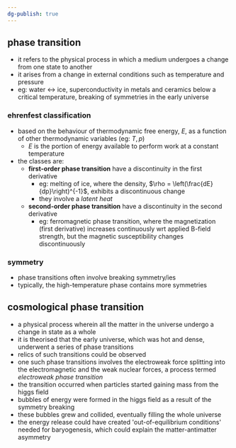 ```yaml
---
dg-publish: true
---
```

## phase transition
- it refers to the physical process in which a medium undergoes a change from one state to another
- it arises from a change in external conditions such as temperature and pressure
- eg: water $\leftrightarrow$ ice, superconductivity in metals and ceramics below a critical temperature, breaking of symmetries in the early universe
### ehrenfest classification
- based on the behaviour of thermodynamic free energy, $E$, as a function of other thermodynamic variables (eg: $T,p$)
	- $E$ is the portion of energy available to perform work at a constant temperature
- the classes are:
	- **first-order phase transition** have a discontinuity in the first derivative
		- eg: melting of ice, where the density, $\rho = \left(\frac{dE}{dp}\right)^{-1}$, exhibits a discontinuous change
		- they involve a *latent heat*
	- **second-order phase transition** have a discontinuity in the second derivative
		- eg: ferromagnetic phase transition, where the magnetization (first derivative) increases continuously wrt applied B-field strength, but the magnetic susceptibility changes discontinuously

### symmetry
- phase transitions often involve breaking symmetry/ies
- typically, the high-temperature phase contains more symmetries
## cosmological phase transition
- a physical process wherein all the matter in the universe undergo a change in state as a whole
- it is theorised that the early universe, which was hot and dense, underwent a series of phase transitions
- relics of such transitions could be observed
- one such phase transitions involves the electroweak force splitting into the electromagnetic and the weak nuclear forces, a process termed *electroweak phase transition*
- the transition occurred when particles started gaining mass from the higgs field
- bubbles of energy were formed in the higgs field as a result of the symmetry breaking
- these bubbles grew and collided, eventually filling the whole universe
- the energy release could have created 'out-of-equilibrium conditions' needed for baryogenesis, which could explain the matter-antimatter asymmetry

